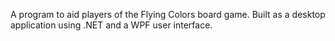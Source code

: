 A program to aid players of the Flying Colors board game.
Built as a desktop application using .NET and a WPF user interface.